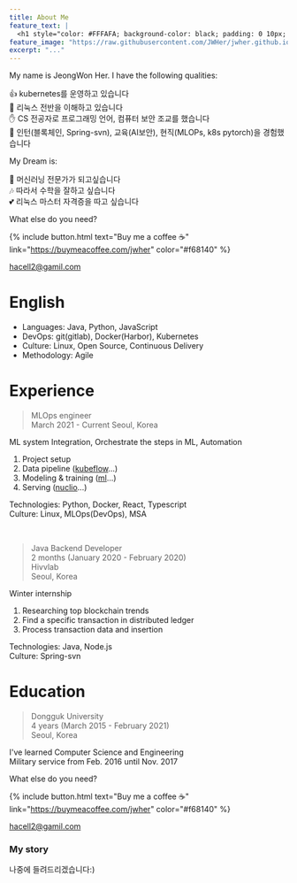 ```yaml
---
title: About Me
feature_text: |
  <h1 style="color: #FFFAFA; background-color: black; padding: 0 10px; opacity: 80%;"> 허정원 <br/> 기술블로그 </h1>
feature_image: "https://raw.githubusercontent.com/JWHer/jwher.github.io/main/assets/img/weeping-cherry.jpg"
excerpt: "..."
---
```


My name is JeongWon Her. I have the following qualities:

:thumbsup: kubernetes를 운영하고 있습니다  
:metal: 리눅스 전반을 이해하고 있습니다  
:hand: CS 전공자로 프로그래밍 언어, 컴퓨터 보안 조교를 했습니다  
:wave: 인턴(블록체인, Spring-svn), 교육(AI보안), 현직(MLOPs, k8s pytorch)을 경험했습니다  

My Dream is:

:seedling: 머신러닝 전문가가 되고싶습니다  
:notes: 따라서 수학을 잘하고 싶습니다  
:two_hearts: 리눅스 마스터 자격증을 따고 싶습니다  

What else do you need?

{% include button.html text="Buy me a coffee ☕️" link="https://buymeacoffee.com/jwher" color="#f68140" %}

hacell2@gamil.com

# English

* Languages: Java, Python, JavaScript
* DevOps: git(gitlab), Docker(Harbor), Kubernetes
* Culture: Linux, Open Source, Continuous Delivery
* Methodology: Agile

# Experience
>MLOps engineer  
>March 2021 - Current
>Seoul, Korea
 
ML system Integration, Orchestrate the steps in ML, Automation
1. Project setup
2. Data pipeline ([kubeflow](https://jwher.github.io/categories#kubeflow)...)  
3. Modeling & training ([ml](https://jwher.github.io/categories#ml)...)  
4. Serving ([nuclio](https://jwher.github.io/categories#nuclio)...)  

Technologies: Python, Docker, React, Typescript  
Culture: Linux, MLOps(DevOps), MSA

<br/>

>Java Backend Developer  
>2 months (January 2020 - February 2020)  
>Hivvlab  
>Seoul, Korea

Winter internship  
1. Researching top blockchain trends
2. Find a specific transaction in distributed ledger
3. Process transaction data and insertion

Technologies: Java, Node.js  
Culture: Spring-svn

# Education
>Dongguk University  
>4 years (March 2015 - February 2021)  
>Seoul, Korea

I've learned Computer Science and Engineering  
Military service from Feb. 2016 until Nov. 2017

What else do you need?

{% include button.html text="Buy me a coffee ☕️" link="https://buymeacoffee.com/jwher" color="#f68140" %}

hacell2@gamil.com

### My story

나중에 들려드리겠습니다:)
